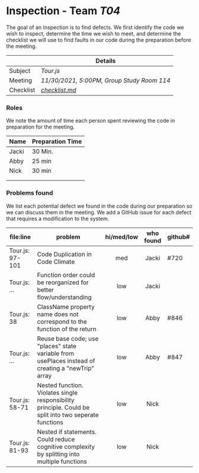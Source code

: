 # Inspection - Team *T04* 

The goal of an Inspection is to find defects.
We first identify the code we wish to inspect, determine the time we wish to meet, and determine the checklist we will use to find faults in our code during the preparation before the meeting.

|  | Details |
| ----- | ----- |
| Subject | *Tour.js* |
| Meeting | *11/30/2021, 5:00PM, Group Study Room 114* |
| Checklist | *[checklist.md](https://github.com/CSU-CS-314-Fall-2021/t04/blob/main/reports/checklist.md)* |

### Roles

We note the amount of time each person spent reviewing the code in preparation for the meeting.

| Name | Preparation Time |
| ---- | ---- |
| Jacki | 30 Min. |
| Abby | 25 min |
| Nick | 30 min |
|  |  |
|  |  |


### Problems found

We list each potential defect we found in the code during our preparation so we can discuss them in the meeting.
We add a GitHub issue for each defect that requires a modification to the system.

| file:line | problem | hi/med/low | who found | github#  |
| --- | --- | :---: | :---: | --- |
| Tour.js: 97-101 | Code Duplication in Code Climate | med | Jacki | #720 |
| Tour.js: ... | Function order could be reorganized for better flow/understanding | low | Jacki | |
| Tour.js: 38 | ClassName property name does not correspond to the function of the return | low | Abby | #846 |
| Tour.js: ... | Reuse base code; use "places" state variable from usePlaces instead of creating a "newTrip" array | low | Abby | #847 |
| Tour.js: 58-71 | Nested function. Violates single responsibility principle. Could be split into two seperate functions | low | Nick | |
| Tour.js: 81-93 | Nested if statements. Could reduce cognitive complexity by splitting into multiple functions | low | Nick |  |
